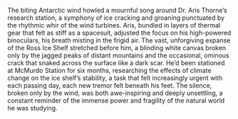 The biting Antarctic wind howled a mournful song around Dr. Aris Thorne’s research station, a symphony of ice cracking and groaning punctuated by the rhythmic whir of the wind turbines.  Aris, bundled in layers of thermal gear that felt as stiff as a spacesuit, adjusted the focus on his high-powered binoculars, his breath misting in the frigid air.  The vast, unforgiving expanse of the Ross Ice Shelf stretched before him, a blinding white canvas broken only by the jagged peaks of distant mountains and the occasional, ominous crack that snaked across the surface like a dark scar.  He’d been stationed at McMurdo Station for six months, researching the effects of climate change on the ice shelf’s stability, a task that felt increasingly urgent with each passing day, each new tremor felt beneath his feet.  The silence, broken only by the wind, was both awe-inspiring and deeply unsettling, a constant reminder of the immense power and fragility of the natural world he was studying.
